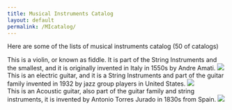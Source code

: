 ```yaml
---
title: Musical Instruments Catalog
layout: default
permalink: /MIcatalog/
---
```

Here are some of the lists of musical instruments catalog (50 of catalogs)

<div class="column">
This is a violin, or known as fiddle. It is part of the String Instruments and the smallest,
and it is originally invented in Italy in 1550s by Andre Amati.
<img src="{{ "/images/violin.jpg" | relative_url }}">
</div>


<div class="column">
This is an electric guitar, and it is a String Instruments and part of the
guitar family invented in 1932 by jazz group players in United States.
<img src="{{ "/images/Electric_Guitar.jpg" | relative_url }}">
</div>

<div class="column">
This is an Acoustic guitar, also part of the guitar family and string instruments, it is invented
by Antonio Torres Jurado in 1830s from Spain.
<img src="{{ "/images/Acoustic_Guitar.jpg" | relative_url }}">
</div>
